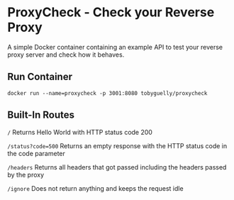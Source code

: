 # ProxyCheck - Check your Reverse Proxy
A simple Docker container containing an example API to test your reverse proxy server and check how it behaves.

## Run Container
```
docker run --name=proxycheck -p 3001:8080 tobyguelly/proxycheck
```

## Built-In Routes

`/` Returns Hello World with HTTP status code 200

`/status?code=500` Returns an empty response with the HTTP status code in the code parameter

`/headers` Returns all headers that got passed including the headers passed by the proxy

`/ignore` Does not return anything and keeps the request idle
